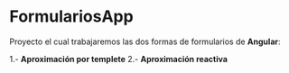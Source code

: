 # FormulariosApp

Proyecto el cual trabajaremos las dos formas de formularios de **Angular**:

 1.- **Aproximación por templete**
 2.- **Aproximación reactiva**
